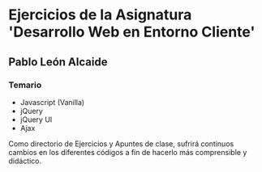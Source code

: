 # Ejercicios de la Asignatura 'Desarrollo Web en Entorno Cliente'

## Pablo León Alcaide

### Temario
* Javascript (Vanilla)
* jQuery
* jQuery UI
* Ajax

Como directorio de Ejercicios y Apuntes de clase, sufrirá continuos cambios en los diferentes códigos a fin de hacerlo más comprensible y didáctico.
